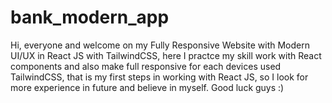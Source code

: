 # bank_modern_app
Hi, everyone and welcome on my Fully Responsive Website with Modern UI/UX in React JS with TailwindCSS, 
here I practce my skill work with React components and also make full responsive for each devices used TailwindCSS, that is my first steps in working with React JS, 
so I look for more experience in future and believe in myself.
Good luck guys :)
